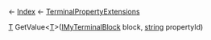 ← [Index](Api-Index) ← [TerminalPropertyExtensions](Sandbox.ModAPI.Interfaces.TerminalPropertyExtensions)

[T]() GetValue<T><[T]()>([IMyTerminalBlock](Sandbox.ModAPI.Ingame.IMyTerminalBlock) block, [string](System.String) propertyId)

